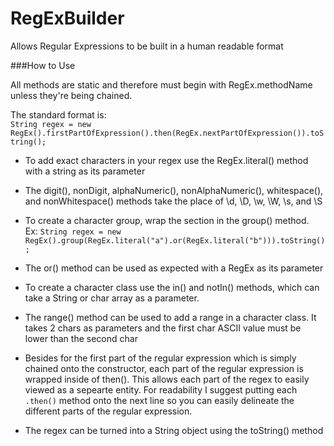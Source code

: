 # RegExBuilder

Allows Regular Expressions to be built in a human readable format

###How to Use

All methods are static and therefore must begin with RegEx.methodName unless they're being chained.

The standard format is:  
`String regex = new RegEx().firstPartOfExpression().then(RegEx.nextPartOfExpression()).toString();`

- To add exact characters in your regex use the RegEx.literal() method with a string as its parameter  
  
- The digit(), nonDigit, alphaNumeric(), nonAlphaNumeric(), whitespace(), and nonWhitespace() methods take the place of \d, \D, \w, \W, \s, and \S  
  
- To create a character group, wrap the section in the group() method.  
Ex:  `String regex = new RegEx().group(RegEx.literal("a").or(RegEx.literal("b"))).toString() ;`  
  
- The or() method can be used as expected with a RegEx as its parameter  
  
- To create a character class use the in() and notIn() methods, which can take a String or char array as a parameter.
  
- The range() method can be used to add a range in a character class. It takes 2 chars as parameters and the first char ASCII value must be lower than the second char
  
- Besides for the first part of the regular expression which is simply chained onto the constructor, each part of the regular expression is wrapped inside of then(). This allows each part of the regex to easily viewed as a sepearte entity. For readability I suggest putting each `.then()` method onto the next line so you can easily delineate the different parts of the regular expression. 
  
- The regex can be turned into a String object using the toString() method



